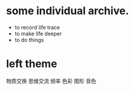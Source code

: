 
# some individual archive.

* to record life trace
* to make life deeper
* to do things 

# left theme
物质交换
思维交流
频率
色彩
图形
音色